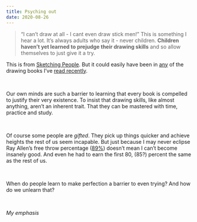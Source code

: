 ```yaml
---
title: Psyching out
date: 2020-08-26
---
```


<blockquote>“I can’t draw at all - I cant even draw stick men!” This is something I hear a lot. It’s always adults who say it - never children. <strong>Children haven’t yet learned to prejudge their drawing skills</strong> and so allow themselves to just give it a try.</blockquote><p>This is from <a href="https://www.worldcat.org/title/sketching-people-an-urban-sketchers-guide-to-drawing-figures-and-faces/">Sketching People</a>. But it could easily have been in <a href="https://joshnicholas.com/changing-perspectives/">any</a> of the drawing books I’ve <a href="https://joshnicholas.com/why-cant-you-draw/">read recently</a>.</p><br><p>Our own minds are such a barrier to learning that every book is compelled to justify their very existence. To insist that drawing skills, like almost anything, aren’t an inherent trait. That they can be mastered with time, practice and study.</p><br><p>Of course some people are <em>gifted</em>. They pick up things quicker and achieve heights the rest of us seem incapable. But just because I may never eclipse Ray Allen’s free throw percentage (<a href="https://www.basketball-reference.com/players/a/allenra02.html">89%</a>) doesn’t mean I can’t become insanely good. And even he had to earn the first 80, (85?) percent the same as the rest of us.</p><br><p>When do people learn to make perfection a barrier to even trying? And how do we unlearn that?</p><br><p><em>My emphasis</em></p><br>